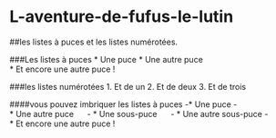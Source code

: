 # L-aventure-de-fufus-le-lutin

##les listes à puces et les listes numérotées.

###Les listes à puces
	* Une puce
	* Une autre puce
	* Et encore une autre puce !

###les listes numérotées
	1. Et de un
	2. Et de deux
	3. Et de trois

####vous pouvez imbriquer les listes à puces
	-* Une puce
	-* Une autre puce
    	-  * Une sous-puce
    	-  * Une autre sous-puce
	-* Et encore une autre puce !
